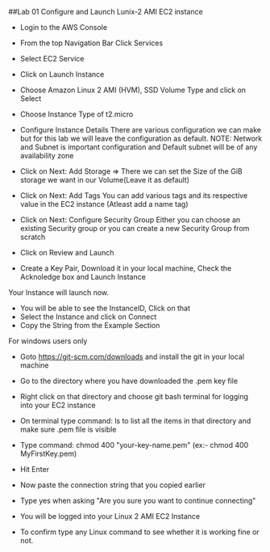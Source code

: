 ##Lab 01 Configure and Launch Lunix-2 AMI EC2 instance

- Login to the AWS Console
- From the top Navigation Bar Click Services
- Select EC2 Service
- Click on Launch Instance
- Choose Amazon Linux 2 AMI (HVM), SSD Volume Type and click on Select
- Choose Instance Type of t2.micro
- Configure Instance Details
    There are various configuration we can make but for this lab we will leave the configuration as default.
    NOTE: Network and Subnet is important configuration and Default subnet will be of any availability zone
    
- Click on Next: Add Storage => There we can set the Size of the GiB storage we want in our Volume(Leave it as default)
- Click on Next: Add Tags
    You can add various tags and its respective value in the EC2 instance (Atleast add a name tag)

- Click on Next: Configure Security Group
    Either you can choose an existing Security group or you can create a new Security Group from scratch

- Click on Review and Launch
- Create a Key Pair, Download it in your local machine, Check the Acknoledge box and Launch Instance

Your Instance will launch now.

- You will be able to see the InstanceID, Click on that
- Select the Instance and click on Connect
- Copy the String from the Example Section

For windows users only
  - Goto https://git-scm.com/downloads and install the git in your local machine
  - Go to the directory where you have downloaded the .pem key file
  - Right click on that directory and choose git bash terminal for logging into your EC2 instance
  
- On terminal type command: ls to list all the items in that directory and make sure .pem file is visible
- Type command: chmod 400 "your-key-name.pem"  (ex:- chmod 400 MyFirstKey.pem)
- Hit Enter
- Now paste the connection string that you copied earlier
- Type yes when asking "Are you sure you want to continue connecting"

- You will be logged into your Linux 2 AMI EC2 Instance
- To confirm type any Linux command to see whether it is working fine or not.